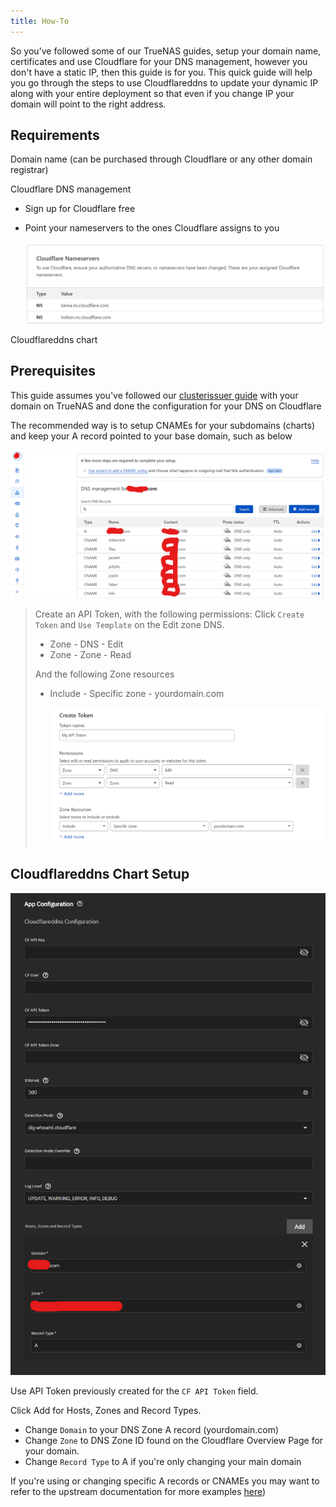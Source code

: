 ```yaml
---
title: How-To
---
```


So you've followed some of our TrueNAS guides, setup your domain name, certificates and use Cloudflare for your DNS management, however you don't have a static IP, then this guide is for you. This quick guide will help you go through the steps to use Cloudflareddns to update your dynamic IP along with your entire deployment so that even if you change IP your domain will point to the right address.

## Requirements

Domain name (can be purchased through Cloudflare or any other domain registrar)

Cloudflare DNS management

- Sign up for Cloudflare free
- Point your nameservers to the ones Cloudflare assigns to you

  ![cloudflare-ns](./img/cloudflare-ns.png)

Cloudflareddns chart

## Prerequisites

This guide assumes you've followed our [clusterissuer guide](/charts/premium/clusterissuer/how-to) with your domain on TrueNAS and done the configuration for your DNS on Cloudflare

The recommended way is to setup CNAMEs for your subdomains (charts) and keep your A record pointed to your base domain, such as below

![cloudflare-dns](./img/cloudflare-dns.png)

> Create an API Token, with the following permissions:
> Click `Create Token` and `Use Template` on the Edit zone DNS.
>
> - Zone - DNS - Edit
> - Zone - Zone - Read
>
> And the following Zone resources
>
> - Include - Specific zone - yourdomain.com
>
>   ![cloudflare-token](./img/cloudflare-token.png)

## Cloudflareddns Chart Setup

![cloudflare-config](./img/cloudflare-config.png)

Use API Token previously created for the `CF API Token` field.

Click Add for Hosts, Zones and Record Types.

- Change `Domain` to your DNS Zone A record (yourdomain.com)
- Change `Zone` to DNS Zone ID found on the Cloudflare Overview Page for your domain.
- Change `Record Type` to A if you're only changing your main domain

If you're using or changing specific A records or CNAMEs you may want to refer to the upstream documentation for more examples [here](https://hotio.dev/containers/cloudflareddns/))
